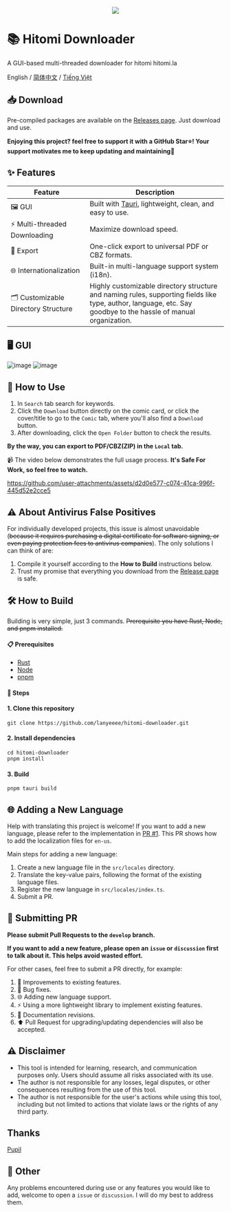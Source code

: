 <p align="center">
    <img src="https://github.com/user-attachments/assets/efd0470a-f5cb-4c1d-a0c3-3f5c39113933" style="align-self: center"/>
</p>


# 📚 Hitomi Downloader

A GUI-based multi-threaded downloader for hitomi hitomi.la

English / [简体中文](./README.zh-CN.md) / [Tiếng Việt](./README.vi-VN.md)

## 📥 Download

Pre-compiled packages are available on the [Releases page](https://github.com/lanyeeee/hitomi-downloader/releases). Just download and use.

**Enjoying this project? feel free to support it with a GitHub Star⭐! Your support motivates me to keep updating and maintaining🙏**

## ✨ Features

| Feature                            | Description                                                  |
| ---------------------------------- | ------------------------------------------------------------ |
| 🖼️ GUI                              | Built with [Tauri](https://v2.tauri.app/start/), lightweight, clean, and easy to use. |
| ⚡ Multi-threaded Downloading       | Maximize download speed.                                     |
| 📂 Export                           | One-click export to universal PDF or CBZ formats.            |
| 🌐 Internationalization             | Built-in multi-language support system (i18n).               |
| 🗂️ Customizable Directory Structure | Highly customizable directory structure and naming rules, supporting fields like type, author, language, etc. Say goodbye to the hassle of manual organization. |

## 🖥️ GUI

![image](https://github.com/user-attachments/assets/fd93fd2f-db16-43b6-86cf-aa643eb572c8)
![image](https://github.com/user-attachments/assets/81a859f2-2a06-4eca-b45f-4f6555cc62c0)


## 📖 How to Use

1.  In `Search` tab search for keywords.
2.  Click the `Download` button directly on the comic card, or click the cover/title to go to the `Comic` tab, where you'll also find a `Download` button.
3.  After downloading, click the `Open Folder` button to check the results.

**By the way, you can export to PDF/CBZ(ZIP) in the `Local` tab.**

📹 The video below demonstrates the full usage process. **It's Safe For Work, so feel free to watch.**

https://github.com/user-attachments/assets/d2d0e577-c074-41ca-996f-445d52e2cce5



## ⚠️ About Antivirus False Positives

For individually developed projects, this issue is almost unavoidable (~~because it requires purchasing a digital certificate for software signing, or even paying protection fees to antivirus companies~~).
The only solutions I can think of are:

1.  Compile it yourself according to the **How to Build** instructions below.
2.  Trust my promise that everything you download from the [Release page](https://github.com/lanyeeee/hitomi-downloader/releases) is safe.

## 🛠️ How to Build

Building is very simple, just 3 commands.
~~Prerequisite you have Rust, Node, and pnpm installed.~~

#### 📋 Prerequisites

-   [Rust](https://www.rust-lang.org/tools/install)
-   [Node](https://nodejs.org/en)
-   [pnpm](https://pnpm.io/installation)

#### 📝 Steps

#### 1. Clone this repository

```
git clone https://github.com/lanyeeee/hitomi-downloader.git
```

#### 2. Install dependencies

```
cd hitomi-downloader
pnpm install
```

#### 3. Build

```
pnpm tauri build
```

## 🌐 Adding a New Language

Help with translating this project is welcome! If you want to add a new language, please refer to the implementation in [PR #1](https://github.com/lanyeeee/hitomi-downloader/pull/1). This PR shows how to add the localization files for `en-us`.

Main steps for adding a new language:

1.  Create a new language file in the `src/locales` directory.
2.  Translate the key-value pairs, following the format of the existing language files.
3.  Register the new language in `src/locales/index.ts`.
4.  Submit a PR.

## 🤝 Submitting PR

**Please submit Pull Requests to the `develop` branch.**

**If you want to add a new feature, please open an `issue` or `discussion` first to talk about it. This helps avoid wasted effort.**

For other cases, feel free to submit a PR directly, for example:

1.  🔧 Improvements to existing features.
2.  🐛 Bug fixes.
3.  🌐 Adding new language support.
4.  ⚡ Using a more lightweight library to implement existing features.
5.  📝 Documentation revisions.
6.  ⬆️  Pull Request for upgrading/updating dependencies will also be accepted.

## ⚠️ Disclaimer

-   This tool is intended for learning, research, and communication purposes only. Users should assume all risks associated with its use.
-   The author is not responsible for any losses, legal disputes, or other consequences resulting from the use of this tool.
-   The author is not responsible for the user's actions while using this tool, including but not limited to actions that violate laws or the rights of any third party.

## Thanks

[Pupil](https://github.com/tom5079/Pupil)

## 💬 Other

Any problems encountered during use or any features you would like to add, welcome to open a `issue` or `discussion`. I will do my best to address them.
